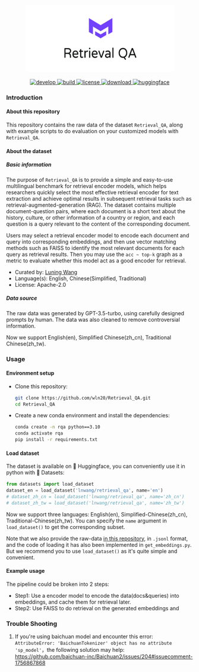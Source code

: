 <h1 align="center">
<img style="vertical-align:middle" width="400" height="180" src="https://raw.githubusercontent.com/wln20/Retrieval_QA/master/docs/logo.jpg" />
</h1>

<p align="center">
    <a href="https://github.com/wln20/Retrieval_QA">
        <img alt="develop" src="https://img.shields.io/badge/develop-v0.0-blue">
    </a>
    <a href="https://www.python.org/">
            <img alt="build" src="https://img.shields.io/badge/build-python-green">
    </a>
    <a href="https://github.com/wln20/Retrieval_QA/blob/master/LICENSE">
        <img alt="license" src="https://img.shields.io/badge/license-Apache_2.0-red">
    </a>
    <a href="https://github.com/wln20/Retrieval_QA/blob/master/raw_data">
        <img alt="download" src="https://img.shields.io/badge/download-raw-blue">
    </a>
      <a href="https://huggingface.co/datasets/lnwang/retrieval_qa">
        <img alt="huggingface" src="https://img.shields.io/badge/huggingface-dataset-yellow">
    </a>
    
  
</p>

### Introduction
#### About this repository
This repository contains the raw data of the dataset `Retrieval_QA`, along with example scripts to do evaluation on your customized models with `Retrieval_QA`.
#### About the dataset
##### Basic information
The purpose of `Retrieval_QA` is to provide a simple and easy-to-use multilingual benchmark for retrieval encoder models, which helps researchers quickly select the most effective retrieval encoder for text extraction and achieve optimal results in subsequent retrieval tasks such as retrieval-augmented-generation (RAG). The dataset contains multiple document-question pairs, where each document is a short text about the history, culture, or other information of a country or region, and each question is a query relevant to the content of the corresponding document.

Users may select a retrieval encoder model to encode each document and query into corresponding embeddings, and then use vector matching methods such as FAISS to identify the most relevant documents for each query as retrieval results. Then you may use the `acc ~ top-k` graph as a metric to evaluate whether this model act as a good encoder for retrieval.

+ Curated by: <a href='https://wln20.github.io'>Luning Wang</a>
+ Language(s): English, Chinese(Simplified, Traditional)
+ License: Apache-2.0

##### Data source
The raw data was generated by GPT-3.5-turbo, using carefully designed prompts by human. The data was also cleaned to remove controversial information.

Now we support English(en), Simplified Chinese(zh_cn), Traditional Chinese(zh_tw).

### Usage
#### Environment setup
- Clone this repository:
    ```bash
    git clone https://github.com/wln20/Retrieval_QA.git
    cd Retrieval_QA
    ```
- Create a new conda environment and install the dependencies:
  ```bash
  conda create -n rqa python==3.10
  conda activate rqa
  pip install -r requirements.txt
  ```
#### Load dataset
The dataset is available on 🤗 Huggingface, you can conveniently use it in python with 🤗 Datasets:
```python
from datasets import load_dataset
dataset_en = load_dataset('lnwang/retrieval_qa', name='en')
# dataset_zh_cn = load_dataset('lnwang/retrieval_qa', name='zh_cn')
# dataset_zh_tw = load_dataset('lnwang/retrieval_qa', name='zh_tw')
```
Now we support three languages: English(en), Simplified-Chinese(zh_cn), Traditional-Chinese(zh_tw). You can specify the `name` argument in `load_dataset()` to get the corresponding subset.

Note that we also provide the raw-data <a href='https://github.com/wln20/Retrieval_QA/tree/master/raw_data'>in this repository</a>, in `.jsonl` format, and the code of loading it has also been implemented in `get_embeddings.py`. But we recommend you to use `load_dataset()` as it's quite simple and convenient.  

#### Example usage
The pipeline could be broken into 2 steps:
- Step1: Use a encoder model to encode the data(docs&queries) into embeddings, and cache them for retrieval later.
- Step2: Use FAISS to do retrieval on the generated embeddings and

### Trouble Shooting
1. If you're using baichuan model and encounter this error: `AttributeError: 'BaichuanTokenizer' object has no attribute 'sp_model'`，the following solution may help: https://github.com/baichuan-inc/Baichuan2/issues/204#issuecomment-1756867868
